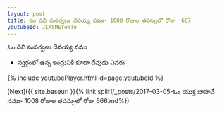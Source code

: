 ```yaml
---
layout: post
title: ఓం దివి సుపర్వణః దేవయ్య నమః- 1008 రోజుల తపస్సులో రోజు  667
youtubeId: JLK5MEYoNTo
---
```

 
 
 ఓం దివి సుపర్వణః దేవయ్య నమః  
 
 -  స్వర్గంలో ఉన్న ఇంద్రునికి కూడా దేవుడు ఎవరు 
 
  
 
  
 
 
 
 
 
 


{% include youtubePlayer.html id=page.youtubeId %}
 
[Next]({{ site.baseurl }}{% link  split1/_posts/2017-03-05-ఓం యుక్త బాహవే నమః- 1008 రోజుల తపస్సులో రోజు  666.md%})
 
